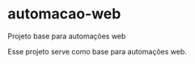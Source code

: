 # automacao-web
Projeto base para automações web

Esse projeto serve como base para automações web.

